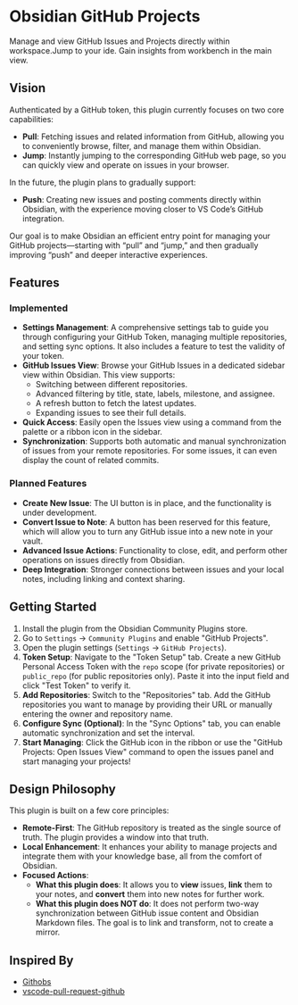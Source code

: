 # Obsidian GitHub Projects

Manage and view GitHub Issues and Projects directly within workspace.Jump to your ide. Gain insights from workbench in the main view.

## Vision

Authenticated by a GitHub token, this plugin currently focuses on two core capabilities:

- **Pull**: Fetching issues and related information from GitHub, allowing you to conveniently browse, filter, and manage them within Obsidian.
- **Jump**: Instantly jumping to the corresponding GitHub web page, so you can quickly view and operate on issues in your browser.

In the future, the plugin plans to gradually support:

- **Push**: Creating new issues and posting comments directly within Obsidian, with the experience moving closer to VS Code’s GitHub integration.

Our goal is to make Obsidian an efficient entry point for managing your GitHub projects—starting with “pull” and “jump,” and then gradually improving “push” and deeper interactive experiences.

## Features

### Implemented

- **Settings Management**: A comprehensive settings tab to guide you through configuring your GitHub Token, managing multiple repositories, and setting sync options. It also includes a feature to test the validity of your token.
- **GitHub Issues View**: Browse your GitHub Issues in a dedicated sidebar view within Obsidian. This view supports:
  - Switching between different repositories.
  - Advanced filtering by title, state, labels, milestone, and assignee.
  - A refresh button to fetch the latest updates.
  - Expanding issues to see their full details.
- **Quick Access**: Easily open the Issues view using a command from the palette or a ribbon icon in the sidebar.
- **Synchronization**: Supports both automatic and manual synchronization of issues from your remote repositories. For some issues, it can even display the count of related commits.

### Planned Features

- **Create New Issue**: The UI button is in place, and the functionality is under development.
- **Convert Issue to Note**: A button has been reserved for this feature, which will allow you to turn any GitHub issue into a new note in your vault.
- **Advanced Issue Actions**: Functionality to close, edit, and perform other operations on issues directly from Obsidian.
- **Deep Integration**: Stronger connections between issues and your local notes, including linking and context sharing.

## Getting Started

1.  Install the plugin from the Obsidian Community Plugins store.
2.  Go to `Settings` -> `Community Plugins` and enable "GitHub Projects".
3.  Open the plugin settings (`Settings` -> `GitHub Projects`).
4.  **Token Setup**: Navigate to the "Token Setup" tab. Create a new GitHub Personal Access Token with the `repo` scope (for private repositories) or `public_repo` (for public repositories only). Paste it into the input field and click "Test Token" to verify it.
5.  **Add Repositories**: Switch to the "Repositories" tab. Add the GitHub repositories you want to manage by providing their URL or manually entering the owner and repository name.
6.  **Configure Sync (Optional)**: In the "Sync Options" tab, you can enable automatic synchronization and set the interval.
7.  **Start Managing**: Click the GitHub icon in the ribbon or use the "GitHub Projects: Open Issues View" command to open the issues panel and start managing your projects!

## Design Philosophy

This plugin is built on a few core principles:

- **Remote-First**: The GitHub repository is treated as the single source of truth. The plugin provides a window into that truth.
- **Local Enhancement**: It enhances your ability to manage projects and integrate them with your knowledge base, all from the comfort of Obsidian.
- **Focused Actions**:
  - **What this plugin does**: It allows you to **view** issues, **link** them to your notes, and **convert** them into new notes for further work.
  - **What this plugin does NOT do**: It does not perform two-way synchronization between GitHub issue content and Obsidian Markdown files. The goal is to link and transform, not to create a mirror.

## Inspired By

- [Githobs](https://github.com/GabAlpha/obsidian-githobs)
- [vscode-pull-request-github](https://github.com/microsoft/vscode-pull-request-github)

<!--## Vision(outdated)

How do I want to use this plugin?

"Within an Obsidian workspace, an idea is refined into a task note with acceptance criteria and then created as a GitHub Issue with a single click. Subsequently, in VS Code, a branch is created from the Issue, a failing test is written, and then an MCP service is invoked to automatically package the Issue description, relevant ADRs, and code into a rich context, driving Copilot to efficiently code until the test passes. Finally, the creation, self-review, and CI triggering of a PR are completed within VS Code, and delivery is accomplished through a standardized release script."

This plugin is designed to efficiently bridge the gap between Obsidian and GitHub.
-->
